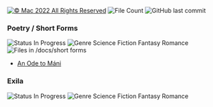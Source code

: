 [![© Mac 2022 All Rights Reserved](https://img.shields.io/badge/%C2%A9%20Mac%202022-All%20Rights%20Reserved-ffdcd0)](https://github.com/maletears/writing/blob/main/LICENSE.md) ![File Count](https://img.shields.io/github/directory-file-count/maletears/writing/docs?color=d0dcff) ![GitHub last commit](https://img.shields.io/github/last-commit/maletears/writing?color=dcffd0&label=last%20updated)

### Poetry / Short Forms
![Status In Progress](https://img.shields.io/badge/status-in%20progress-d0dcff) ![Genre Science Fiction Fantasy Romance](http://img.shields.io/badge/genre-various-dcd0ff) ![Files in /docs/short forms](https://img.shields.io/github/directory-file-count/maletears/writing/docs/short%20forms?color=d0dcff)
- [An Ode to Máni](https://github.com/maletears/writing/blob/main/docs/short%20forms/an%20ode%20to%20m%C3%A1ni.md)

### Exila
![Status In Progress](https://img.shields.io/badge/status-in%20progress-d0dcff) ![Genre Science Fiction Fantasy Romance](http://img.shields.io/badge/genre-science%20fiction%20fantasy%20romance-dcd0ff)
